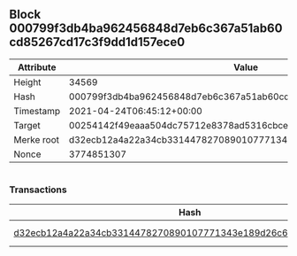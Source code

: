 ## Block 000799f3db4ba962456848d7eb6c367a51ab60cd85267cd17c3f9dd1d157ece0

Attribute | Value
--- | ---
Height | 34569
Hash | 000799f3db4ba962456848d7eb6c367a51ab60cd85267cd17c3f9dd1d157ece0
Timestamp | 2021-04-24T06:45:12+00:00
Target | 00254142f49eaaa504dc75712e8378ad5316cbcead634704b3734b6271167cc4
Merke root | d32ecb12a4a22a34cb3314478270890107771343e189d26c6d06063cfb13edcf
Nonce | 3774851307

```

```

### Transactions

Hash | Amount
--- | ---
[d32ecb12a4a22a34cb3314478270890107771343e189d26c6d06063cfb13edcf](d32ecb12a4a22a34cb3314478270890107771343e189d26c6d06063cfb13edcf.md) | 10.00000000 SKEPTI 

